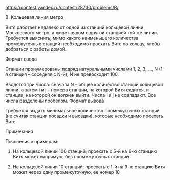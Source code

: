 https://contest.yandex.ru/contest/28730/problems/B/

B. Кольцевая линия метро

Витя работает недалеко от одной из станций кольцевой линии Московского метро, а живет рядом с другой станцией той же линии. Требуется выяснить, мимо какого наименьшего количества промежуточных станций необходимо проехать Вите по кольцу, чтобы добраться с работы домой.

Формат ввода

Станции пронумерованы подряд натуральными числами 1, 2, 3, …, N (1-я станция – соседняя с N-й), N не превосходит 100.

Вводятся три числа: сначала N – общее количество станций кольцевой линии, а затем i и j – номера станции, на которой Витя садится, и станции, на которой он должен выйти. Числа i и j не совпадают. Все числа разделены пробелом.
Формат вывода

Требуется выдать минимальное количество промежуточных станций (не считая станции посадки и высадки), которые необходимо проехать Вите.

Примечания

Пояснения к примерам:

1) На кольцевой линии 100 станций; проехать с 5-й на 6-ю станцию Витя может напрямую, без промежуточных станций

2) На кольцевой линии 10 станций; проехать с 1-й на 9-ю станцию Витя может через одну промежуточную, ее номер 10

